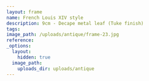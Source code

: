 ```yaml
---
layout: frame
name: French Louis XIV style
description: 9cm - Decape metal leaf (Tuke finish)
tags:
image_path: /uploads/antique/frame-23.jpg
reference:
_options:
  layout:
    hidden: true
  image_path:
    uploads_dir: uploads/antique
---
```

